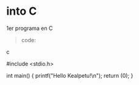 # into C

1er programa en C
> code:

c

#include <stdio.h>

int main()
{
	printf("Hello Kealpetu!\n");
	return (0);
}